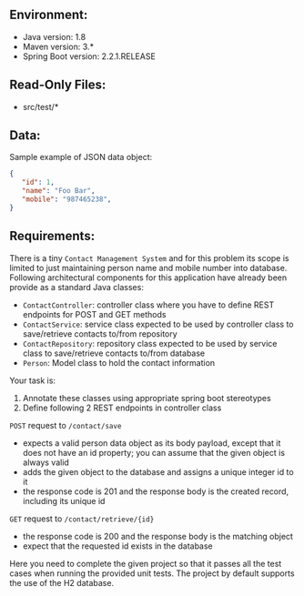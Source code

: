 ## Environment:
- Java version: 1.8
- Maven version: 3.*
- Spring Boot version: 2.2.1.RELEASE

## Read-Only Files:
- src/test/*

## Data:
Sample example of JSON data object:
```json
{
   "id": 1,
   "name": "Foo Bar",
   "mobile": "987465238",
}
```

## Requirements:
There is a tiny `Contact Management System` and for this problem its scope is limited to just maintaining person name and mobile number into database.
Following architectural components for this application have already been provide as a standard Java classes:

* `ContactController`: controller class where you have to define REST endpoints for POST and GET methods
* `ContactService`: service class expected to be used by controller class to save/retrieve contacts to/from repository
* `ContactRepository`: repository class expected to be used by service class to save/retrieve contacts to/from database
* `Person`: Model class to hold the contact information

Your task is:
1. Annotate these classes using appropriate spring boot stereotypes
2. Define following 2 REST endpoints in controller class

`POST` request to `/contact/save`
* expects a valid person data object as its body payload, except that it does not have an id property; you can assume that the given object is always valid
* adds the given object to the database and assigns a unique integer id to it
* the response code is 201 and the response body is the created record, including its unique id

`GET` request to `/contact/retrieve/{id}`
* the response code is 200 and the response body is the matching object
* expect that the requested id exists in the database

Here you need to complete the given project so that it passes all the test cases when running the provided unit tests. The project by default supports the use of the H2 database.





